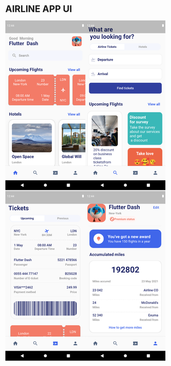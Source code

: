 # AIRLINE APP UI


<img width="250" src="https://github.com/Senures/ui_airline_app/blob/main/air-ss/Screenshot_1646837172.png"><img width="250" src="https://github.com/Senures/ui_airline_app/blob/main/air-ss/search_page.png">
<img width="250" src="https://github.com/Senures/ui_airline_app/blob/main/air-ss/tickets_page.png"><img width="250" src="https://github.com/Senures/ui_airline_app/blob/main/air-ss/profile_page.png">



